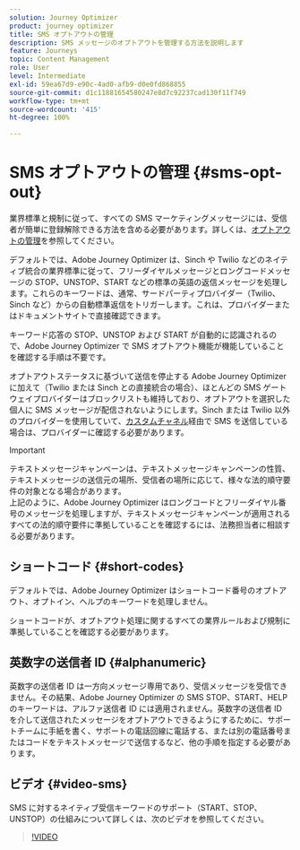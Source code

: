 ```yaml
---
solution: Journey Optimizer
product: journey optimizer
title: SMS オプトアウトの管理
description: SMS メッセージのオプトアウトを管理する方法を説明します
feature: Journeys
topic: Content Management
role: User
level: Intermediate
exl-id: 59ea67d9-e90c-4ad0-afb9-d0e0fd868855
source-git-commit: d1c11881654580247e8d7c92237cad130f11f749
workflow-type: tm+mt
source-wordcount: '415'
ht-degree: 100%

---
```


# SMS オプトアウトの管理 {#sms-opt-out}

業界標準と規制に従って、すべての SMS マーケティングメッセージには、受信者が簡単に登録解除できる方法を含める必要があります。詳しくは、[オプトアウトの管理](../privacy/opt-out.md)を参照してください。

デフォルトでは、Adobe Journey Optimizer は、Sinch や Twilio などのネイティブ統合の業界標準に従って、フリーダイヤルメッセージとロングコードメッセージの STOP、UNSTOP、START などの標準の英語の返信メッセージを処理します。これらのキーワードは、通常、サードパーティプロバイダー（Twilio、Sinch など）からの自動標準返信をトリガーします。これは、プロバイダーまたはドキュメントサイトで直接確認できます。

キーワード応答の STOP、UNSTOP および START が自動的に認識されるので、Adobe Journey Optimizer で SMS オプトアウト機能が機能していることを確認する手順は不要です。

オプトアウトステータスに基づいて送信を停止する Adobe Journey Optimizer に加えて（Twilio または Sinch との直接統合の場合）、ほとんどの SMS ゲートウェイプロバイダーはブロックリストも維持しており、オプトアウトを選択した個人に SMS メッセージが配信されないようにします。Sinch または Twilio 以外のプロバイダーを使用していて、[カスタムチャネル](../building-journeys/using-custom-actions.md)経由で SMS を送信している場合は、プロバイダーに確認する必要があります。

>[!IMPORTANT]
>
>テキストメッセージキャンペーンは、テキストメッセージキャンペーンの性質、テキストメッセージの送信元の場所、受信者の場所に応じて、様々な法的順守要件の対象となる場合があります。<br>上記のように、Adobe Journey Optimizer はロングコードとフリーダイヤル番号のメッセージを処理しますが、テキストメッセージキャンペーンが適用されるすべての法的順守要件に準拠していることを確認するには、法務担当者に相談する必要があります。

## ショートコード {#short-codes}

デフォルトでは、Adobe Journey Optimizer はショートコード番号のオプトアウト、オプトイン、ヘルプのキーワードを処理しません。

ショートコードが、オプトアウト処理に関するすべての業界ルールおよび規制に準拠していることを確認する必要があります。

## 英数字の送信者 ID {#alphanumeric}

英数字の送信者 ID は一方向メッセージ専用であり、受信メッセージを受信できません。その結果、Adobe Journey Optimizer の SMS STOP、START、HELP のキーワードは、アルファ送信者 ID には適用されません。英数字の送信者 ID を介して送信されたメッセージをオプトアウトできるようにするために、サポートチームに手紙を書く、サポートの電話回線に電話する、または別の電話番号またはコードをテキストメッセージで送信するなど、他の手順を指定する必要があります。

## ビデオ {#video-sms}

SMS に対するネイティブ受信キーワードのサポート（START、STOP、UNSTOP）の仕組みについて詳しくは、次のビデオを参照してください。

>[!VIDEO](https://video.tv.adobe.com/v/344026?quality=12)
